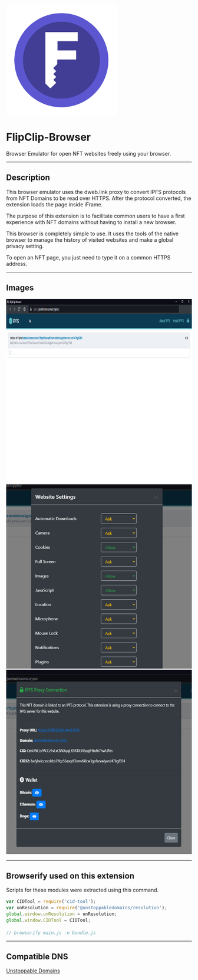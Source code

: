 <img src="https://github.com/JasminDreasond/FlipClip-Browser/blob/main/icons/icon_large.png?raw=true" height="300" />

# FlipClip-Browser
Browser Emulator for open NFT websites freely using your browser.

<hr/>

## Description

This browser emulator uses the dweb.link proxy to convert IPFS protocols from NFT Domains to be read over HTTPS. After the protocol converted, the extension loads the page inside iFrame.

The purpose of this extension is to facilitate common users to have a first experience with NFT domains without having to install a new browser.

This browser is completely simple to use. It uses the tools of the native browser to manage the history of visited websites and make a global privacy setting.

To open an NFT page, you just need to type it on a common HTTPS address.

<hr/>

## Images

<img src="https://github.com/JasminDreasond/FlipClip-Browser/blob/main/img/browser-example.png?raw=true" height="500" />

<img src="https://github.com/JasminDreasond/FlipClip-Browser/blob/main/img/web-privacy-settings.png?raw=true" height="500" />

<img src="https://github.com/JasminDreasond/FlipClip-Browser/blob/main/img/website-info-example.png?raw=true" height="500" />

<hr/>

## Browserify used on this extension

Scripts for these modules were extracted using this command.
```js
var CIDTool = require('cid-tool');
var unResolution = require('@unstoppabledomains/resolution');
global.window.unResolution = unResolution;
global.window.CIDTool = CIDTool;

// browserify main.js -o bundle.js
```

<hr/>

## Compatible DNS

<a href="https://unstoppabledomains.com/" target="_blank">Unstoppable Domains</a>